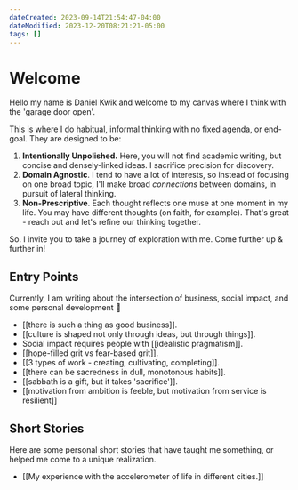 ```yaml
---
dateCreated: 2023-09-14T21:54:47-04:00
dateModified: 2023-12-20T08:21:21-05:00
tags: []
---
```

# Welcome

Hello my name is Daniel Kwik and welcome to my canvas where I think with the 'garage door open'. 

This is where I do habitual, informal thinking with no fixed agenda, or end-goal. They are designed to be:

1. **Intentionally Unpolished.** Here, you will not find academic writing, but concise and densely-linked ideas. I sacrifice precision for discovery.
2. **Domain Agnostic**. I tend to have a lot of interests, so instead of focusing on one broad topic, I'll make broad *connections* between domains, in pursuit of lateral thinking.
3. **Non-Prescriptive**. Each thought reflects one muse at one moment in my life. You may have different thoughts (on faith, for example). That's great - reach out and let's refine our thinking together.

So. I invite you to take a journey of exploration with me. Come further up & further in!
## Entry Points
Currently, I am writing about the intersection of business, social impact, and some personal development  🙂

- [[there is such a thing as good business]].
- [[culture is shaped not only through ideas, but through things]].
- Social impact requires people with [[idealistic pragmatism]].
- [[hope-filled grit vs fear-based grit]].
- [[3 types of work - creating, cultivating, completing]].
- [[there can be sacredness in dull, monotonous habits]].
- [[sabbath is a gift, but it takes 'sacrifice']].
- [[motivation from ambition is feeble, but motivation from service is resilient]]

## Short Stories
Here are some personal short stories that have taught me something, or helped me come to a unique realization.

- [[My experience with the accelerometer of life in different cities.]]